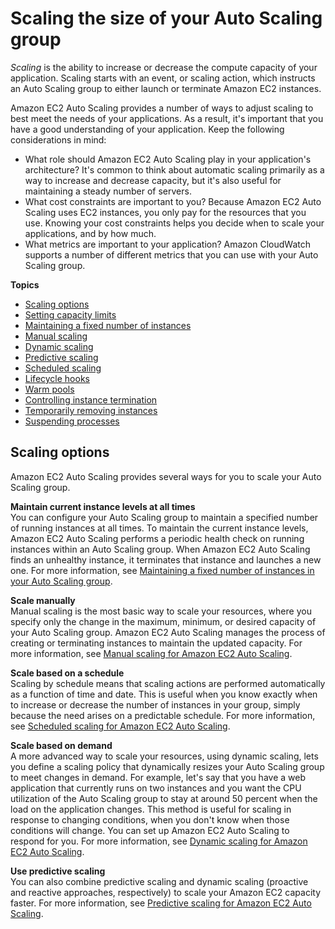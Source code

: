 # Scaling the size of your Auto Scaling group<a name="scaling_plan"></a>

*Scaling* is the ability to increase or decrease the compute capacity of your application\. Scaling starts with an event, or scaling action, which instructs an Auto Scaling group to either launch or terminate Amazon EC2 instances\.

Amazon EC2 Auto Scaling provides a number of ways to adjust scaling to best meet the needs of your applications\. As a result, it's important that you have a good understanding of your application\. Keep the following considerations in mind:
+ What role should Amazon EC2 Auto Scaling play in your application's architecture? It's common to think about automatic scaling primarily as a way to increase and decrease capacity, but it's also useful for maintaining a steady number of servers\.
+ What cost constraints are important to you? Because Amazon EC2 Auto Scaling uses EC2 instances, you only pay for the resources that you use\. Knowing your cost constraints helps you decide when to scale your applications, and by how much\.
+ What metrics are important to your application? Amazon CloudWatch supports a number of different metrics that you can use with your Auto Scaling group\. 

**Topics**
+ [Scaling options](#scaling_typesof)
+ [Setting capacity limits](asg-capacity-limits.md)
+ [Maintaining a fixed number of instances](as-maintain-instance-levels.md)
+ [Manual scaling](as-manual-scaling.md)
+ [Dynamic scaling](as-scale-based-on-demand.md)
+ [Predictive scaling](ec2-auto-scaling-predictive-scaling.md)
+ [Scheduled scaling](schedule_time.md)
+ [Lifecycle hooks](lifecycle-hooks.md)
+ [Warm pools](ec2-auto-scaling-warm-pools.md)
+ [Controlling instance termination](as-instance-termination.md)
+ [Temporarily removing instances](as-enter-exit-standby.md)
+ [Suspending processes](as-suspend-resume-processes.md)

## Scaling options<a name="scaling_typesof"></a>

Amazon EC2 Auto Scaling provides several ways for you to scale your Auto Scaling group\.

**Maintain current instance levels at all times**  
You can configure your Auto Scaling group to maintain a specified number of running instances at all times\. To maintain the current instance levels, Amazon EC2 Auto Scaling performs a periodic health check on running instances within an Auto Scaling group\. When Amazon EC2 Auto Scaling finds an unhealthy instance, it terminates that instance and launches a new one\. For more information, see [Maintaining a fixed number of instances in your Auto Scaling group](as-maintain-instance-levels.md)\.

**Scale manually**  
Manual scaling is the most basic way to scale your resources, where you specify only the change in the maximum, minimum, or desired capacity of your Auto Scaling group\. Amazon EC2 Auto Scaling manages the process of creating or terminating instances to maintain the updated capacity\. For more information, see [Manual scaling for Amazon EC2 Auto Scaling](as-manual-scaling.md)\.

**Scale based on a schedule**  
Scaling by schedule means that scaling actions are performed automatically as a function of time and date\. This is useful when you know exactly when to increase or decrease the number of instances in your group, simply because the need arises on a predictable schedule\. For more information, see [Scheduled scaling for Amazon EC2 Auto Scaling](schedule_time.md)\.

**Scale based on demand**  
A more advanced way to scale your resources, using dynamic scaling, lets you define a scaling policy that dynamically resizes your Auto Scaling group to meet changes in demand\. For example, let's say that you have a web application that currently runs on two instances and you want the CPU utilization of the Auto Scaling group to stay at around 50 percent when the load on the application changes\. This method is useful for scaling in response to changing conditions, when you don't know when those conditions will change\. You can set up Amazon EC2 Auto Scaling to respond for you\. For more information, see [Dynamic scaling for Amazon EC2 Auto Scaling](as-scale-based-on-demand.md)\.

**Use predictive scaling**  
You can also combine predictive scaling and dynamic scaling \(proactive and reactive approaches, respectively\) to scale your Amazon EC2 capacity faster\. For more information, see [Predictive scaling for Amazon EC2 Auto Scaling](ec2-auto-scaling-predictive-scaling.md)\.